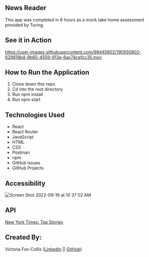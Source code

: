 ## News Reader

This app was completed in 8 hours as a mock take home assessment provided by Turing. 

## See it in Action
https://user-images.githubusercontent.com/98445902/190550802-629818b4-8b65-4559-913e-6ac74cefcc35.mov

## How to Run the Application

1. Clone down this repo.
2. Cd into the root directory
3. Run npm install
4. Run npm start

## Technologies Used

- React
- React Router
- JavaScript
- HTML
- CSS
- Postman
- npm
- GitHub Issues
- GitHub Projects

## Accessibility
![Screen Shot 2022-09-16 at 10 37 02 AM](https://user-images.githubusercontent.com/98445902/190687556-ce89f2ec-6b53-4975-8e0e-2ed653095fdc.png)

## API
[New York Times: Top Stories](https://developer.nytimes.com/docs/top-stories-product/1/overview)

## Created By:

Victoria Fox-Collis ([LinkedIn](https://www.linkedin.com/in/victoria-fox-collis/) || [GitHub](https://github.com/VictoriaFC))

